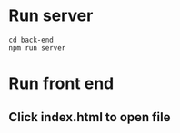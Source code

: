 # Run server

```
cd back-end
npm run server
```

# Run front end

## Click index.html to open file
